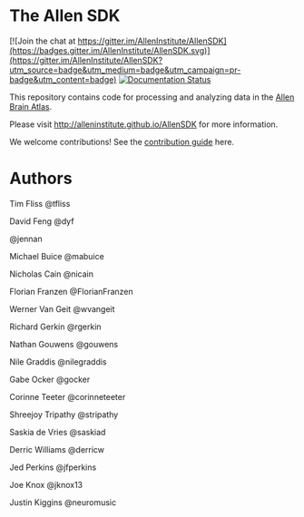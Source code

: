 # The Allen SDK

[![Join the chat at https://gitter.im/AllenInstitute/AllenSDK](https://badges.gitter.im/AllenInstitute/AllenSDK.svg)](https://gitter.im/AllenInstitute/AllenSDK?utm_source=badge&utm_medium=badge&utm_campaign=pr-badge&utm_content=badge)
[![Documentation Status](https://readthedocs.org/projects/allensdk/badge/?version=latest)](https://allensdk.readthedocs.io/en/latest/?badge=latest)


This repository contains code for processing and analyzing data
in the [Allen Brain Atlas](http://brain-map.org/).

Please visit http://alleninstitute.github.io/AllenSDK for more information.

We welcome contributions! See the [contribution guide](CONTRIBUTING.md) here.


# Authors

Tim Fliss @tfliss

David Feng @dyf

@jennan

Michael Buice @mabuice

Nicholas Cain @nicain

Florian Franzen @FlorianFranzen

Werner Van Geit @wvangeit

Richard Gerkin @rgerkin

Nathan Gouwens @gouwens

Nile Graddis @nilegraddis

Gabe Ocker @gocker

Corinne Teeter @corinneteeter

Shreejoy Tripathy @stripathy

Saskia de Vries @saskiad

Derric Williams @derricw

Jed Perkins @jfperkins

Joe Knox @jknox13

Justin Kiggins @neuromusic
